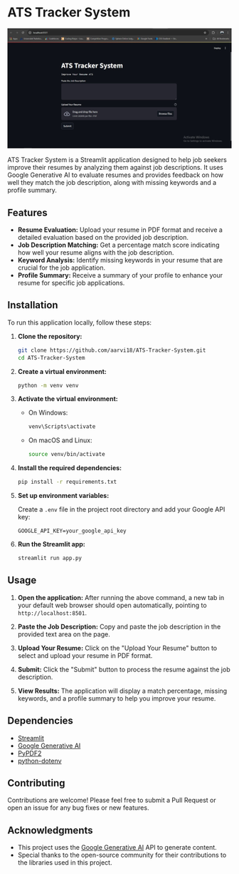 # ATS Tracker System

![ATS Tracker System Screenshot](images/screenshort.jpg)

ATS Tracker System is a Streamlit application designed to help job seekers improve their resumes by analyzing them against job descriptions. It uses Google Generative AI to evaluate resumes and provides feedback on how well they match the job description, along with missing keywords and a profile summary.

## Features

- **Resume Evaluation:** Upload your resume in PDF format and receive a detailed evaluation based on the provided job description.
- **Job Description Matching:** Get a percentage match score indicating how well your resume aligns with the job description.
- **Keyword Analysis:** Identify missing keywords in your resume that are crucial for the job application.
- **Profile Summary:** Receive a summary of your profile to enhance your resume for specific job applications.

## Installation

To run this application locally, follow these steps:

1. **Clone the repository:**

    ```bash
    git clone https://github.com/aarvi18/ATS-Tracker-System.git
    cd ATS-Tracker-System
    ```

2. **Create a virtual environment:**

    ```bash
    python -m venv venv
    ```

3. **Activate the virtual environment:**

    - On Windows:

        ```bash
        venv\Scripts\activate
        ```

    - On macOS and Linux:

        ```bash
        source venv/bin/activate
        ```

4. **Install the required dependencies:**

    ```bash
    pip install -r requirements.txt
    ```

5. **Set up environment variables:**

   Create a `.env` file in the project root directory and add your Google API key:

    ```plaintext
    GOOGLE_API_KEY=your_google_api_key
    ```

6. **Run the Streamlit app:**

    ```bash
    streamlit run app.py
    ```

## Usage

1. **Open the application:** After running the above command, a new tab in your default web browser should open automatically, pointing to `http://localhost:8501`.

2. **Paste the Job Description:** Copy and paste the job description in the provided text area on the page.

3. **Upload Your Resume:** Click on the "Upload Your Resume" button to select and upload your resume in PDF format.

4. **Submit:** Click the "Submit" button to process the resume against the job description.

5. **View Results:** The application will display a match percentage, missing keywords, and a profile summary to help you improve your resume.

## Dependencies

- [Streamlit](https://streamlit.io/)
- [Google Generative AI](https://cloud.google.com/ai-generative-ai)
- [PyPDF2](https://pypi.org/project/PyPDF2/)
- [python-dotenv](https://pypi.org/project/python-dotenv/)


## Contributing

Contributions are welcome! Please feel free to submit a Pull Request or open an issue for any bug fixes or new features.

## Acknowledgments

- This project uses the [Google Generative AI](https://cloud.google.com/ai-generative-ai) API to generate content.
- Special thanks to the open-source community for their contributions to the libraries used in this project.
